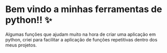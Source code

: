 # Bem vindo a minhas ferramentas de python!! ✨

Algumas funções que ajudam muito na hora de criar uma aplicação em python, criei para facilitar a aplicação de funções repetitivas dentro dos meus projetos.
